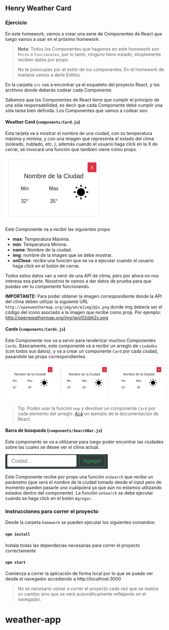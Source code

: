 ## Henry Weather Card

### Ejercicio

En este homework, vamos a crear una serie de Componentes de React que luego vamos a usar en el próximo homework.

> **Nota**: Todos los Componentes que hagamos en este homework son `Puros` o `Funcionales`, por lo tanto, ninguno tiene estado, simplemente reciben datos por props.
>
> No te preocupes por el estilo de los componentes. En el homework de mañana vamos a darle Estilos.

En la carpeta `src` vas a encontrar ya el esqueleto del proyecto React, y los archivos donde deberás codear cada Componente.

Sabemos que los Componentes de React tiene que cumplir el principio de una sóla responsabilidad, es decir que cada Componente debé cumplir una sóla tarea bien definida. Los Componentes que vamos a codear son:


#### Weather Card (`components/Card.js`)

Esta tarjeta va a mostrar el nombre de una ciudad, con su temperatura máxima y mínima, y con una imagen que representa el estado del clima (soleado, nublado, etc..), además cuando el usuario haga click en la X de cerrar, se invocará una función que tambien viene como props.

![](./img/WeatherCard.png)

Este Componente va a recibir las siguientes props:
- **max**: Temperatura Máxima.
- **min**: Temperatura Mínima.
- **name**: Nombre de la ciudad.
- **img**: nombre de la imagen que se debe mostrar.
- **onClose**: recibe una función que se va a ejecutar cuando el usuario haga click en el botón de cerrar.

Todos estos datos van a venir de una API de clima, pero por ahora no nos interesa esa parte. Nosotros te vamos a dar datos de prueba para que puedas ver tu componente funcionando.

__IMPORTANTE:__ Para poder obtener la imagen correspondiente desde la API del clima deben utilizar la siguiente URL `http://openweathermap.org/img/wn/${img}@2x.png` donde img debería ser el código del icono asociado a la imagen que recibe como prop. Por ejemplo: http://openweathermap.org/img/wn/02d@2x.png

#### Cards (`components/Cards.js`)

Este Componente nos va a servir para renderizar muchos Componentes `Cards`. Básicamente, este componente va a recibir un arreglo de `ciudades` (con todos sus datos), y va a crear un componente `Card` por cada ciudad, pasandole las props correspondientes.

![](./img/Cards.png)

> Tip: Podés usar la función `map` y devolver un componente `Card` por cada elemento del arreglo. [Acá](https://es.reactjs.org/docs/lists-and-keys.html#rendering-multiple-components) un ejemplo de la documentación de React.

#### Barra de búsqueda (`components/SearchBar.js`)

Este componente se va a utilizarse para luego poder encontrar las ciudades sobre las cuales se desee ver el clima actual.

![](./img/SearchBar.png)


Este Componente recibe por props una función `onSearch` que recibe un parámetro (que será el nombre de la ciudad tomado desde el input pero de momento pueden pasarle uno cualquiera ya que aún no estamos utilizando estados dentro del componente). La función `onSearch` se debe ejecutar cuando se haga click en el botón `Agregar`.

### Instrucciones para correr el proyecto

Desde la carpeta `homework` se pueden ejecutar los siguientes comandos:

#### `npm install`

Instala todas las dependecias necesarias para correr el proyecto correctamente

#### `npm start`

Comienza a correr la aplicación de forma local por lo que se puede ver desde el navegador accediendo a
http://localhost:3000

>No es necesario volver a correr el proyecto cada vez que se realice un cambio sino que se verá automáticamente reflejando en el navegador.
# weather-app
